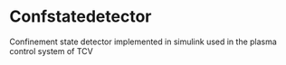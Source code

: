 # Confstatedetector
Confinement state detector implemented in simulink used in the plasma control system of TCV
